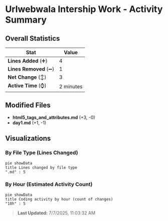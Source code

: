 # Urlwebwala Intership Work - Activity Summary 

## Overall Statistics

| Stat                   | Value                                                             |
| ---------------------- | ----------------------------------------------------------------- |
| **Lines Added** (➕)   | 4                                          |
| **Lines Removed** (➖) | 1                                        |
| **Net Change** (↕)    | 3                |
| **Active Time** (⌚)   | 2 minutes |


## Modified Files
- **html5_tags_and_attributes.md** (+3, -0)
- **day1.md** (+1, -1)

## Visualizations

### By File Type (Lines Changed)

```mermaid
pie showData
title Lines changed by file type
".md" : 5
```

### By Hour (Estimated Activity Count)

```mermaid
pie showData
title Coding activity by hour (count of changes)
"10h" : 5
```


> **Last Updated:** 7/7/2025, 11:03:32 AM
